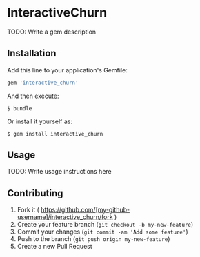 # InteractiveChurn

TODO: Write a gem description

## Installation

Add this line to your application's Gemfile:

```ruby
gem 'interactive_churn'
```

And then execute:

    $ bundle

Or install it yourself as:

    $ gem install interactive_churn

## Usage

TODO: Write usage instructions here

## Contributing

1. Fork it ( https://github.com/[my-github-username]/interactive_churn/fork )
2. Create your feature branch (`git checkout -b my-new-feature`)
3. Commit your changes (`git commit -am 'Add some feature'`)
4. Push to the branch (`git push origin my-new-feature`)
5. Create a new Pull Request
